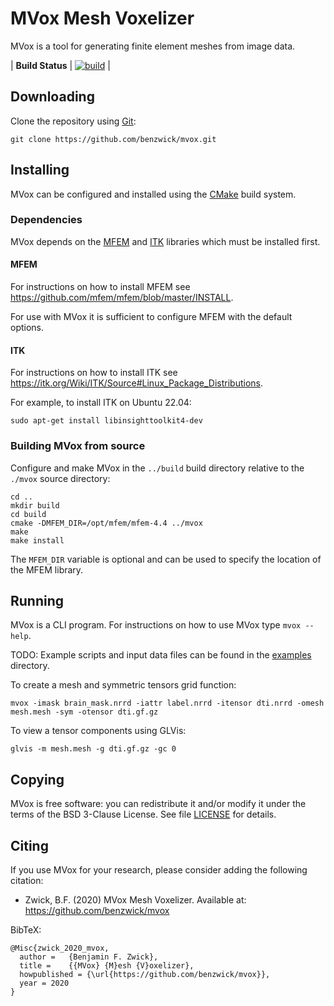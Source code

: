# MVox Mesh Voxelizer

MVox is a tool for generating finite element meshes from image data.

| __Build Status__ | [![build](https://github.com/benzwick/mvox/actions/workflows/c-cpp.yml/badge.svg)](https://github.com/benzwick/mvox/actions/workflows/c-cpp.yml) |

## Downloading

Clone the repository using [Git](https://git-scm.com):

    git clone https://github.com/benzwick/mvox.git

## Installing

MVox can be configured and installed using the
[CMake](https://cmake.org)
build system.

### Dependencies

MVox depends on the
[MFEM](https://mfem.org)
and
[ITK](https://itk.org)
libraries which must be installed first.

#### MFEM

For instructions on how to install MFEM see
https://github.com/mfem/mfem/blob/master/INSTALL.

For use with MVox it is sufficient to configure MFEM
with the default options.

#### ITK

For instructions on how to install ITK see
https://itk.org/Wiki/ITK/Source#Linux_Package_Distributions.

For example, to install ITK on Ubuntu 22.04:

    sudo apt-get install libinsighttoolkit4-dev

### Building MVox from source

Configure and make MVox in the
`../build` build directory relative to the
`./mvox` source directory:

    cd ..
    mkdir build
    cd build
    cmake -DMFEM_DIR=/opt/mfem/mfem-4.4 ../mvox
    make
    make install

The `MFEM_DIR` variable is optional
and can be used to specify the location
of the MFEM library.

## Running

MVox is a CLI program.
For instructions on how to use MVox type `mvox --help`.

TODO: Example scripts and input data files can be found
in the [examples](examples) directory.

To create a mesh and symmetric tensors grid function:

    mvox -imask brain_mask.nrrd -iattr label.nrrd -itensor dti.nrrd -omesh mesh.mesh -sym -otensor dti.gf.gz

To view a tensor components using GLVis:

    glvis -m mesh.mesh -g dti.gf.gz -gc 0

## Copying

MVox is free software: you can redistribute it and/or modify it
under the terms of the BSD 3-Clause License.
See file [LICENSE](LICENSE) for details.

## Citing

If you use MVox for your research,
please consider adding the following citation:

- Zwick, B.F. (2020)
  MVox Mesh Voxelizer.
  Available at: https://github.com/benzwick/mvox

BibTeX:

    @Misc{zwick_2020_mvox,
      author =   {Benjamin F. Zwick},
      title =    {{MVox} {M}esh {V}oxelizer},
      howpublished = {\url{https://github.com/benzwick/mvox}},
      year = 2020
    }
